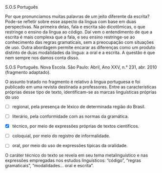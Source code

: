 

S.O.S Português

Por que pronunciamos muitas palavras de um jeito diferente da escrita? Pode-se refletir sobre esse aspecto da língua com base em duas perspectivas. Na primeira delas, fala e escrita são dicotômicas, o que restringe o ensino da língua ao código. Daí vem o entendimento de que a escrita é mais complexa que a fala, e seu ensino restringe-se ao conhecimento das regras gramaticais, sem a preocupação com situações de uso. Outra abordagem permite encarar as diferenças como um produto distinto de duas modalidades da língua: a oral e a escrita. A questão é que nem sempre nos damos conta disso.

S.O.S Português. Nova Escola. São Paulo: Abril, Ano XXV, n.° 231, abr. 2010 (fragmento adaptado).

O assunto tratado no fragmento é relativo à lingua portuguesa e foi publicado em uma revista destinada a professores. Entre as características próprias desse tipo de texto, identificam-se as marcas linguísticas próprias do uso



- [ ] regional, pela presença de léxico de determinada região do Brasil.
- [ ] literário, pela conformidade com as normas da gramática.
- [x] técnico, por meio de expressões próprias de textos científicos.
- [ ] coloquial, por meio do registro de informalidade.
- [ ] oral, por meio do uso de expressões típicas da oralidade.


O caráter técnico do texto se revela em seu tema metalinguístico e nas expressões empregadas nos estudos linguísticos: “código”, “regras gramaticais”, “modalidades… oral e escrita”.
